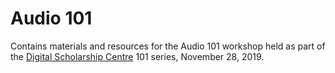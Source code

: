 # Audio 101
Contains materials and resources for the Audio 101 workshop held as part of the [Digital Scholarship Centre](https://dsc.library.ualberta.ca/) 101 series, November 28, 2019.
